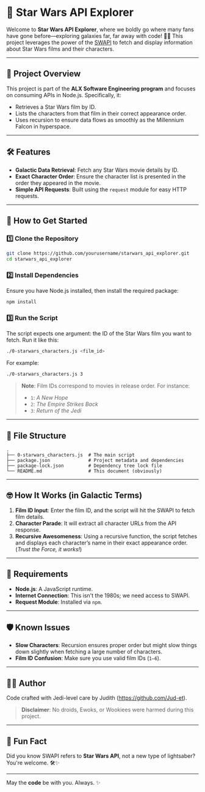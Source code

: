 # 🌌 Star Wars API Explorer

Welcome to **Star Wars API Explorer**, where we boldly go where many fans have gone before—exploring galaxies far, far away with code! 🚀✨ This project leverages the power of the [SWAPI](https://swapi.dev) to fetch and display information about Star Wars films and their characters.

---

## 📜 Project Overview

This project is part of the **ALX Software Engineering program** and focuses on consuming APIs in Node.js. Specifically, it:
- Retrieves a Star Wars film by ID.
- Lists the characters from that film in their correct appearance order.
- Uses recursion to ensure data flows as smoothly as the Millennium Falcon in hyperspace.

---

## 🛠 Features

- **Galactic Data Retrieval**: Fetch any Star Wars movie details by ID.
- **Exact Character Order**: Ensure the character list is presented in the order they appeared in the movie.
- **Simple API Requests**: Built using the `request` module for easy HTTP requests.

---

## 🚀 How to Get Started

### 1️⃣ Clone the Repository
```bash
git clone https://github.com/yourusername/starwars_api_explorer.git
cd starwars_api_explorer
```

### 2️⃣ Install Dependencies
Ensure you have Node.js installed, then install the required package:
```bash
npm install
```

### 3️⃣ Run the Script
The script expects one argument: the ID of the Star Wars film you want to fetch. Run it like this:
```bash
./0-starwars_characters.js <film_id>
```

For example:
```bash
./0-starwars_characters.js 3
```

> **Note**: Film IDs correspond to movies in release order. For instance:
> - `1`: *A New Hope*
> - `2`: *The Empire Strikes Back*
> - `3`: *Return of the Jedi*

---

## 📂 File Structure

```plaintext
.
├── 0-starwars_characters.js  # The main script
├── package.json              # Project metadata and dependencies
├── package-lock.json         # Dependency tree lock file
└── README.md                 # This document (obviously)
```

---

## 🤓 How It Works (in Galactic Terms)

1. **Film ID Input**: Enter the film ID, and the script will hit the SWAPI to fetch film details.
2. **Character Parade**: It will extract all character URLs from the API response.
3. **Recursive Awesomeness**: Using a recursive function, the script fetches and displays each character’s name in their exact appearance order. (*Trust the Force, it works!*)

---

## 🤖 Requirements

- **Node.js**: A JavaScript runtime.
- **Internet Connection**: This isn't the 1980s; we need access to SWAPI.
- **Request Module**: Installed via `npm`.

---

## 🛡 Known Issues

- **Slow Characters**: Recursion ensures proper order but might slow things down slightly when fetching a large number of characters.
- **Film ID Confusion**: Make sure you use valid film IDs (`1–6`).

---

## 🧑‍💻 Author

Code crafted with Jedi-level care by Judith (https://github.com/Jud-et).

> **Disclaimer**: No droids, Ewoks, or Wookiees were harmed during this project.

---

## 🧩 Fun Fact

Did you know SWAPI refers to **Star Wars API**, not a new type of lightsaber? You're welcome. 🛠✨

---

May the **code** be with you. Always. ✨
